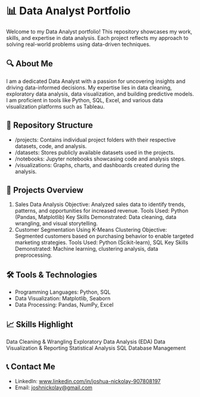 # 📊 Data Analyst Portfolio

Welcome to my Data Analyst portfolio! This repository showcases my work, skills, and expertise in data analysis. Each project reflects my approach to solving real-world problems using data-driven techniques.

## 🔍 About Me

I am a dedicated Data Analyst with a passion for uncovering insights and driving data-informed decisions. My expertise lies in data cleaning, exploratory data analysis, data visualization, and building predictive models. I am proficient in tools like Python, SQL, Excel, and various data visualization platforms such as Tableau.

## 📁 Repository Structure

* /projects: Contains individual project folders with their respective datasets, code, and analysis. 
* /datasets: Stores publicly available datasets used in the projects.
* /notebooks: Jupyter notebooks showcasing code and analysis steps.
* /visualizations: Graphs, charts, and dashboards created during the analysis.

## 🚀 Projects Overview

1. Sales Data Analysis
Objective: Analyzed sales data to identify trends, patterns, and opportunities for increased revenue.
Tools Used: Python (Pandas, Matplotlib)
Key Skills Demonstrated: Data cleaning, data wrangling, and visual storytelling.
2. Customer Segmentation Using K-Means Clustering
Objective: Segmented customers based on purchasing behavior to enable targeted marketing strategies.
Tools Used: Python (Scikit-learn), SQL
Key Skills Demonstrated: Machine learning, clustering analysis, data preprocessing.


## 🛠️ Tools & Technologies

* Programming Languages: Python, SQL
* Data Visualization: Matplotlib, Seaborn
* Data Processing: Pandas, NumPy, Excel

## 📈 Skills Highlight

Data Cleaning & Wrangling
Exploratory Data Analysis (EDA)
Data Visualization & Reporting
Statistical Analysis
SQL Database Management

## 📞 Contact Me

* LinkedIn: www.linkedin.com/in/joshua-nickolay-907808197
* Email: joshnickolay@gmail.com
